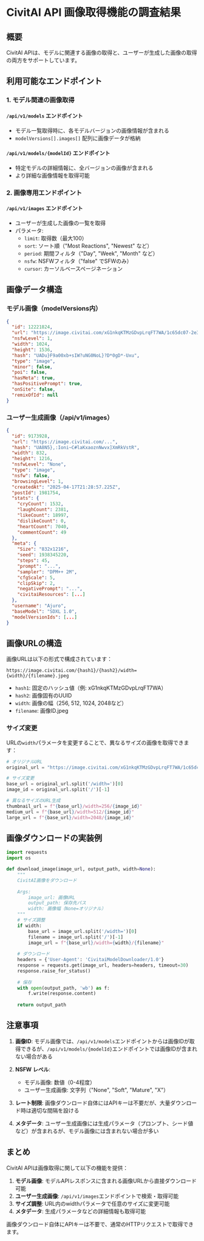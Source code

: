 # CivitAI API 画像取得機能の調査結果

## 概要

CivitAI APIは、モデルに関連する画像の取得と、ユーザーが生成した画像の取得の両方をサポートしています。

## 利用可能なエンドポイント

### 1. モデル関連の画像取得

#### `/api/v1/models` エンドポイント
- モデル一覧取得時に、各モデルバージョンの画像情報が含まれる
- `modelVersions[].images[]` 配列に画像データが格納

#### `/api/v1/models/{modelId}` エンドポイント
- 特定モデルの詳細情報に、全バージョンの画像が含まれる
- より詳細な画像情報を取得可能

### 2. 画像専用エンドポイント

#### `/api/v1/images` エンドポイント
- ユーザーが生成した画像の一覧を取得
- パラメータ:
  - `limit`: 取得数（最大100）
  - `sort`: ソート順（"Most Reactions", "Newest" など）
  - `period`: 期間フィルタ（"Day", "Week", "Month" など）
  - `nsfw`: NSFWフィルタ（"false" でSFWのみ）
  - `cursor`: カーソルベースページネーション

## 画像データ構造

### モデル画像（modelVersions内）
```json
{
  "id": 12221824,
  "url": "https://image.civitai.com/xG1nkqKTMzGDvpLrqFT7WA/1c65dc07-2e32-4e76-a0b7-458c450ff1ae/width=1024/12221824.jpeg",
  "nsfwLevel": 1,
  "width": 1024,
  "height": 1536,
  "hash": "UADu}F9a00xb+sIW?uNG0NoL}?D*0gD*-Uxu",
  "type": "image",
  "minor": false,
  "poi": false,
  "hasMeta": true,
  "hasPositivePrompt": true,
  "onSite": false,
  "remixOfId": null
}
```

### ユーザー生成画像（/api/v1/images）
```json
{
  "id": 9173928,
  "url": "https://image.civitai.com/...",
  "hash": "UA8N5},:Ioni~C#laKxaoznNwvx]XmRkVstR",
  "width": 832,
  "height": 1216,
  "nsfwLevel": "None",
  "type": "image",
  "nsfw": false,
  "browsingLevel": 1,
  "createdAt": "2025-04-17T21:28:57.225Z",
  "postId": 1981754,
  "stats": {
    "cryCount": 1532,
    "laughCount": 2381,
    "likeCount": 18997,
    "dislikeCount": 0,
    "heartCount": 7040,
    "commentCount": 49
  },
  "meta": {
    "Size": "832x1216",
    "seed": 1938345220,
    "steps": 45,
    "prompt": "...",
    "sampler": "DPM++ 2M",
    "cfgScale": 5,
    "clipSkip": 2,
    "negativePrompt": "...",
    "civitaiResources": [...]
  },
  "username": "Ajuro",
  "baseModel": "SDXL 1.0",
  "modelVersionIds": [...]
}
```

## 画像URLの構造

画像URLは以下の形式で構成されています：

```
https://image.civitai.com/{hash1}/{hash2}/width={width}/{filename}.jpeg
```

- `hash1`: 固定のハッシュ値（例: xG1nkqKTMzGDvpLrqFT7WA）
- `hash2`: 画像固有のUUID
- `width`: 画像の幅（256, 512, 1024, 2048など）
- `filename`: 画像ID.jpeg

### サイズ変更

URLの`width`パラメータを変更することで、異なるサイズの画像を取得できます：

```python
# オリジナルURL
original_url = "https://image.civitai.com/xG1nkqKTMzGDvpLrqFT7WA/1c65dc07-2e32-4e76-a0b7-458c450ff1ae/width=1024/12221824.jpeg"

# サイズ変更
base_url = original_url.split('/width=')[0]
image_id = original_url.split('/')[-1]

# 異なるサイズのURL生成
thumbnail_url = f"{base_url}/width=256/{image_id}"
medium_url = f"{base_url}/width=512/{image_id}"
large_url = f"{base_url}/width=2048/{image_id}"
```

## 画像ダウンロードの実装例

```python
import requests
import os

def download_image(image_url, output_path, width=None):
    """
    CivitAI画像をダウンロード
    
    Args:
        image_url: 画像URL
        output_path: 保存先パス
        width: 画像幅（None=オリジナル）
    """
    # サイズ調整
    if width:
        base_url = image_url.split('/width=')[0]
        filename = image_url.split('/')[-1]
        image_url = f"{base_url}/width={width}/{filename}"
    
    # ダウンロード
    headers = {'User-Agent': 'CivitaiModelDownloader/1.0'}
    response = requests.get(image_url, headers=headers, timeout=30)
    response.raise_for_status()
    
    # 保存
    with open(output_path, 'wb') as f:
        f.write(response.content)
    
    return output_path
```

## 注意事項

1. **画像ID**: モデル画像では、`/api/v1/models`エンドポイントからは画像IDが取得できるが、`/api/v1/models/{modelId}`エンドポイントでは画像IDが含まれない場合がある

2. **NSFW レベル**: 
   - モデル画像: 数値（0-4程度）
   - ユーザー生成画像: 文字列（"None", "Soft", "Mature", "X"）

3. **レート制限**: 画像ダウンロード自体にはAPIキーは不要だが、大量ダウンロード時は適切な間隔を設ける

4. **メタデータ**: ユーザー生成画像には生成パラメータ（プロンプト、シード値など）が含まれるが、モデル画像には含まれない場合が多い

## まとめ

CivitAI APIは画像取得に関して以下の機能を提供：

1. **モデル画像**: モデルAPIレスポンスに含まれる画像URLから直接ダウンロード可能
2. **ユーザー生成画像**: `/api/v1/images`エンドポイントで検索・取得可能
3. **サイズ調整**: URL内のwidthパラメータで任意のサイズに変更可能
4. **メタデータ**: 生成パラメータなどの詳細情報も取得可能

画像ダウンロード自体にAPIキーは不要で、通常のHTTPリクエストで取得できます。